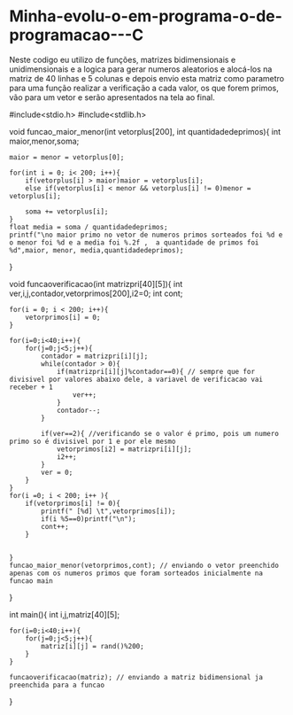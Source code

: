# Minha-evolu-o-em-programa-o-de-programacao---C
Neste codigo eu utilizo de funções, matrizes bidimensionais e unidimensionais e a logica para gerar numeros aleatorios e alocá-los na matriz de 40 linhas e 5 colunas e depois envio esta matriz como parametro para uma função realizar a verificação a  cada valor, os que forem primos, vão para um vetor e serão apresentados na tela ao final.

#include<stdio.h>
#include<stdlib.h>

void funcao_maior_menor(int vetorplus[200], int quantidadedeprimos){
    int maior,menor,soma;
    
    maior = menor = vetorplus[0];
    
    for(int i = 0; i< 200; i++){
        if(vetorplus[i] > maior)maior = vetorplus[i];
        else if(vetorplus[i] < menor && vetorplus[i] != 0)menor = vetorplus[i];
        
        soma += vetorplus[i];   
    }
    float media = soma / quantidadedeprimos;
    printf("\no maior primo no vetor de numeros primos sorteados foi %d e o menor foi %d e a media foi %.2f ,  a quantidade de primos foi %d",maior, menor, media,quantidadedeprimos);
    
}

void funcaoverificacao(int matrizpri[40][5]){
    int ver,i,j,contador,vetorprimos[200],i2=0;
    int cont;
    
    for(i = 0; i < 200; i++){
        vetorprimos[i] = 0; 
    }

    for(i=0;i<40;i++){
        for(j=0;j<5;j++){
            contador = matrizpri[i][j];
            while(contador > 0){
                if(matrizpri[i][j]%contador==0){ // sempre que for divisivel por valores abaixo dele, a variavel de verificacao vai receber + 1
                    ver++;
                }
                contador--;
            }
            
            if(ver==2){ //verificando se o valor é primo, pois um numero primo so é divisivel por 1 e por ele mesmo
                vetorprimos[i2] = matrizpri[i][j];
                i2++;
            }
            ver = 0;
        }
    }
    for(i =0; i < 200; i++ ){
        if(vetorprimos[i] != 0){
            printf(" [%d] \t",vetorprimos[i]);
            if(i %5==0)printf("\n");
            cont++;
        }
        
        
    }
    funcao_maior_menor(vetorprimos,cont); // enviando o vetor preenchido apenas com os numeros primos que foram sorteados inicialmente na funcao main
       
}

int main(){
    int i,j,matriz[40][5];
    
    for(i=0;i<40;i++){
        for(j=0;j<5;j++){
            matriz[i][j] = rand()%200;
        }
    }
    
    funcaoverificacao(matriz); // enviando a matriz bidimensional ja preenchida para a funcao
    
}

